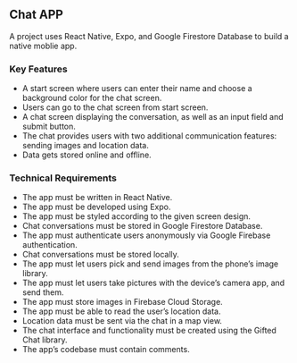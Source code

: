 ## Chat APP ##
A project uses React Native, Expo, and Google Firestore Database to build a native moblie app.

### Key Features ###
- A start screen where users can enter their name and choose a background color for the chat screen.
- Users can go to the chat screen from start screen.
- A chat screen displaying the conversation, as well as an input field and submit button.
- The chat provides users with two additional communication features: sending images and location data.
- Data gets stored online and offline.

### Technical Requirements ###
- The app must be written in React Native.
- The app must be developed using Expo.
- The app must be styled according to the given screen design.
- Chat conversations must be stored in Google Firestore Database.
- The app must authenticate users anonymously via Google Firebase authentication.
- Chat conversations must be stored locally.
- The app must let users pick and send images from the phone’s image library.
- The app must let users take pictures with the device’s camera app, and send them.
- The app must store images in Firebase Cloud Storage.
- The app must be able to read the user’s location data.
- Location data must be sent via the chat in a map view.
- The chat interface and functionality must be created using the Gifted Chat library.
- The app’s codebase must contain comments.
